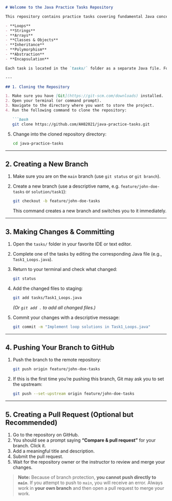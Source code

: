 ```markdown
# Welcome to the Java Practice Tasks Repository

This repository contains practice tasks covering fundamental Java concepts:

- **Loops**  
- **Strings**  
- **Arrays**  
- **Classes & Objects**  
- **Inheritance**  
- **Polymorphism**  
- **Abstraction**  
- **Encapsulation**  

Each task is located in the `tasks/` folder as a separate Java file. Follow the instructions below to get started with Git, branch creation, and completing the tasks.

---

## 1. Cloning the Repository

1. Make sure you have [Git](https://git-scm.com/downloads) installed.  
2. Open your terminal (or command prompt).  
3. Navigate to the directory where you want to store the project.  
4. Run the following command to clone the repository:

   ```bash
   git clone https://github.com/AH82021/java-practice-tasks.git
   ```

5. Change into the cloned repository directory:

   ```bash
   cd java-practice-tasks
   ```

---

## 2. Creating a New Branch

1. Make sure you are on the `main` branch (use `git status` or `git branch`).
2. Create a new branch (use a descriptive name, e.g. `feature/john-doe-tasks` or `solution/task1`):

   ```bash
   git checkout -b feature/john-doe-tasks
   ```

   This command creates a new branch and switches you to it immediately.

---

## 3. Making Changes & Committing

1. Open the `tasks/` folder in your favorite IDE or text editor.
2. Complete one of the tasks by editing the corresponding Java file (e.g., `Task1_Loops.java`).
3. Return to your terminal and check what changed:

   ```bash
   git status
   ```

4. Add the changed files to staging:

   ```bash
   git add tasks/Task1_Loops.java
   ```
   *(Or `git add .` to add all changed files.)*

5. Commit your changes with a descriptive message:

   ```bash
   git commit -m "Implement loop solutions in Task1_Loops.java"
   ```

---

## 4. Pushing Your Branch to GitHub

1. Push the branch to the remote repository:

   ```bash
   git push origin feature/john-doe-tasks
   ```

2. If this is the first time you’re pushing this branch, Git may ask you to set the upstream:

   ```bash
   git push --set-upstream origin feature/john-doe-tasks
   ```

---

## 5. Creating a Pull Request (Optional but Recommended)

1. Go to the repository on GitHub.
2. You should see a prompt saying **“Compare & pull request”** for your branch. Click it.
3. Add a meaningful title and description.
4. Submit the pull request.
5. Wait for the repository owner or the instructor to review and merge your changes.

> **Note:** Because of branch protection, **you cannot push directly to `main`**. If you attempt to push to `main`, you will receive an error. Always work in **your own branch** and then open a pull request to merge your work.
```